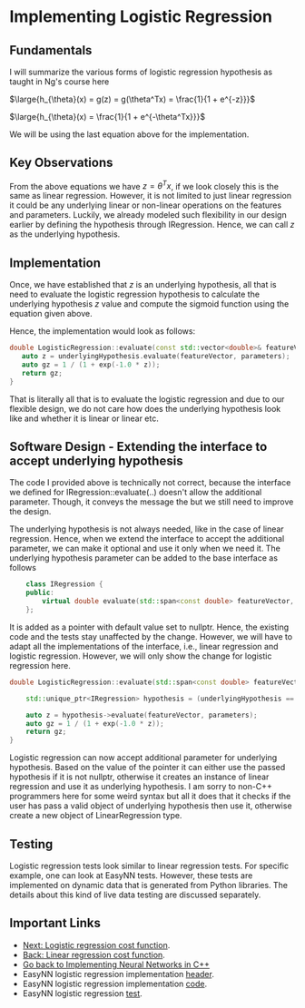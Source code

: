 # Implementing Logistic Regression

## Fundamentals
I will summarize the various forms of logistic regression hypothesis as taught in Ng's course here

$\large{h_{\theta}(x) = g(z) = g(\theta^Tx) = \frac{1}{1 + e^{-z}}}$

$\large{h_{\theta}(x) = \frac{1}{1 + e^{-\theta^Tx}}}$

We will be using the last equation above for the implementation.

## Key Observations
From the above equations we have $z = \theta^Tx$, if we look closely this is the same as linear regression. However, it is not limited to just linear regression it could be any underlying linear or non-linear operations on the features and parameters. Luckily, we already modeled such flexibility in our design earlier by defining the hypothesis through IRegression. Hence, we can call $z$ as the underlying hypothesis.

## Implementation

Once, we have established that $z$ is an underlying hypothesis, all that is need to evaluate the logistic regression hypothesis to calculate the underlying hypothesis $z$ value and compute the sigmoid function using the equation given above.

Hence, the implementation would look as follows:

```cpp
double LogisticRegression::evaluate(const std::vector<double>& featureVector, const std::vector<double>& parameters, const IRegression& underlyingHypothesis) const {
   auto z = underlyingHypothesis.evaluate(featureVector, parameters);
   auto gz = 1 / (1 + exp(-1.0 * z));
   return gz;
}
```

That is literally all that is to evaluate the logistic regression and due to our flexible design, we do not care how does the underlying hypothesis look like and whether it is linear or linear etc.

## Software Design - Extending the interface to accept underlying hypothesis

The code I provided above is technically not correct, because the interface we defined for IRegression::evaluate(..) doesn't allow the additional parameter. Though, it conveys the message the but we still need to improve the design.

The underlying hypothesis is not always needed, like in the case of linear regression. Hence, when we extend the interface to accept the additional parameter, we can make it optional and use it only when we need it. The underlying hypothesis parameter can be added to the base interface as follows

```cpp
    class IRegression {
    public:
        virtual double evaluate(std::span<const double> featureVector, const std::span<const double> parameters, std::unique_ptr<IRegression> underlyingHypothesis = nullptr) const = 0;
    };
```

It is added as a pointer with default value set to nullptr. Hence, the existing code and the tests stay unaffected by the change. However, we will have to adapt all the implementations of the interface, i.e., linear regression and logistic regression. However, we will only show the change for logistic regression here.

```cpp
double LogisticRegression::evaluate(std::span<const double> featureVector, const std::span<const double> parameters, std::unique_ptr<IRegression> underlyingHypothesis /*= nullptr*/) const {

	std::unique_ptr<IRegression> hypothesis = (underlyingHypothesis == nullptr ? std::make_unique<LinearRegression>() : std::move(underlyingHypothesis));

	auto z = hypothesis->evaluate(featureVector, parameters);
	auto gz = 1 / (1 + exp(-1.0 * z));
	return gz;
}
```

Logistic regression can now accept additional parameter for underlying hypothesis. Based on the value of the pointer it can either use the passed hypothesis if it is not nullptr, otherwise it creates an instance of linear regression and use it as underlying hypothesis. I am sorry to non-C++ programmers here for some weird syntax but all it does that it checks if the user has pass a valid object of underlying hypothesis then use it, otherwise create a new object of LinearRegression type.

## Testing

Logistic regression tests look similar to linear regression tests. For specific example, one can look at EasyNN tests. However, these tests are implemented on dynamic data that is generated from Python libraries. The details about this kind of live data testing are discussed separately.


## Important Links
* [Next: Logistic regression cost function](./CostFunctionLogisticRegression.md).
* [Back: Linear regression cost function](./CostFunctionLinearRegression.md).
* [Go back to Implementing Neural Networks in C++](./index.md)
* EasyNN logistic regression implementation [header](https://github.com/azadwasan/neuralnetwork/tree/main/src/EasyNN/LogisticRegression.h).
* EasyNN logistic regression implementation [code](https://github.com/azadwasan/neuralnetwork/tree/main/src/EasyNN/LogisticRegression.cpp).
* EasyNN logistic regression [test](https://github.com/azadwasan/neuralnetwork/blob/main/src/EasyNNTest/LogisticRegressionTest.cpp).
